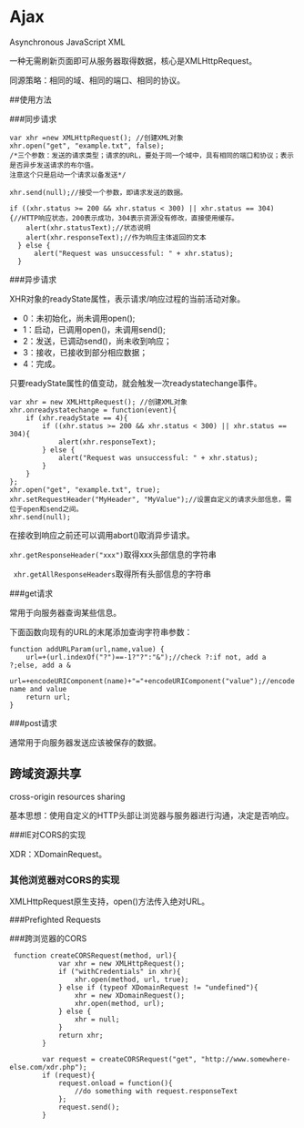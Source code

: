# Ajax
Asynchronous JavaScript XML 

一种无需刷新页面即可从服务器取得数据，核心是XMLHttpRequest。

同源策略：相同的域、相同的端口、相同的协议。

##使用方法

###同步请求
```
var xhr =new XMLHttpRequest(); //创建XML对象       
xhr.open("get", "example.txt", false);
/*三个参数：发送的请求类型；请求的URL，要处于同一个域中，具有相同的端口和协议；表示是否异步发送请求的布尔值。
注意这个只是启动一个请求以备发送*/

xhr.send(null);//接受一个参数，即请求发送的数据。

if ((xhr.status >= 200 && xhr.status < 300) || xhr.status == 304){//HTTP响应状态，200表示成功，304表示资源没有修改，直接使用缓存。
    alert(xhr.statusText);//状态说明
    alert(xhr.responseText);//作为响应主体返回的文本
  } else {
      alert("Request was unsuccessful: " + xhr.status);
  }
```
###异步请求

XHR对象的readyState属性，表示请求/响应过程的当前活动对象。
+ 0：未初始化，尚未调用open();
+ 1：启动，已调用open()，未调用send();
+ 2：发送，已调动send()，尚未收到响应；
+ 3：接收，已接收到部分相应数据；
+ 4：完成。

只要readyState属性的值变动，就会触发一次readystatechange事件。

```
var xhr = new XMLHttpRequest(); //创建XML对象       
xhr.onreadystatechange = function(event){
    if (xhr.readyState == 4){
        if ((xhr.status >= 200 && xhr.status < 300) || xhr.status == 304){
            alert(xhr.responseText);
        } else {
            alert("Request was unsuccessful: " + xhr.status);
        }
    }
};
xhr.open("get", "example.txt", true);
xhr.setRequestHeader("MyHeader", "MyValue");//设置自定义的请求头部信息，需位于open和send之间。
xhr.send(null);

```

在接收到响应之前还可以调用abort()取消异步请求。


`
xhr.getResponseHeader("xxx")
`取得xxx头部信息的字符串

` xhr.getAllResponseHeaders`取得所有头部信息的字符串


###get请求

常用于向服务器查询某些信息。

下面函数向现有的URL的末尾添加查询字符串参数：
```
function addURLParam(url,name,value) {  
    url=+(url.indexOf("?")==-1?"?":"&");//check ?:if not, add a ?;else, add a &
    url=+encodeURIComponent(name)+"="+encodeURIComponent("value");//encode name and value
    return url;
}
```

###post请求

通常用于向服务器发送应该被保存的数据。

## 跨域资源共享

cross-origin resources sharing

基本思想：使用自定义的HTTP头部让浏览器与服务器进行沟通，决定是否响应。

###IE对CORS的实现

XDR：XDomainRequest。


### 其他浏览器对CORS的实现

XMLHttpRequest原生支持，open()方法传入绝对URL。

###Prefighted Requests

###跨浏览器的CORS
```
 function createCORSRequest(method, url){
            var xhr = new XMLHttpRequest();
            if ("withCredentials" in xhr){
                xhr.open(method, url, true);
            } else if (typeof XDomainRequest != "undefined"){
                xhr = new XDomainRequest();
                xhr.open(method, url);
            } else {
                xhr = null;
            }
            return xhr;
        }

        var request = createCORSRequest("get", "http://www.somewhere-else.com/xdr.php");
        if (request){
            request.onload = function(){
                //do something with request.responseText
            };
            request.send();
        }

```




